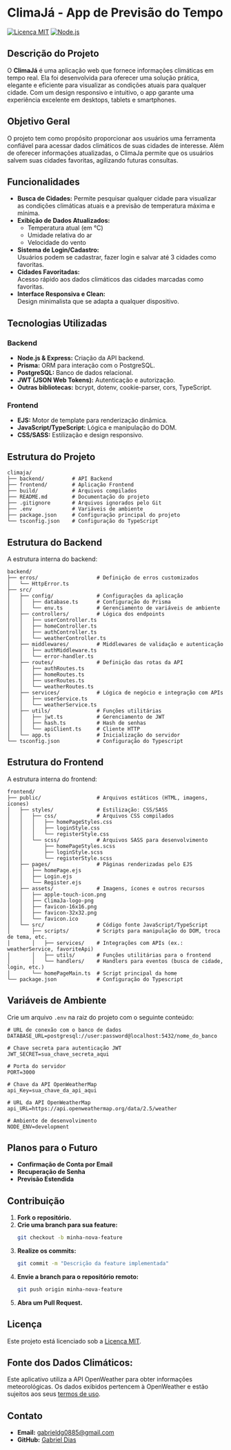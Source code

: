 # ClimaJá - App de Previsão do Tempo

[![Licença MIT](https://img.shields.io/badge/Licença-MIT-green)](LICENSE)
[![Node.js](https://img.shields.io/badge/Node.js-v14.x-blue)](https://nodejs.org/)

## Descrição do Projeto

O **ClimaJá** é uma aplicação web que fornece informações climáticas em tempo real. Ela foi desenvolvida para oferecer uma solução prática, elegante e eficiente para visualizar as condições atuais para qualquer cidade. Com um design responsivo e intuitivo, o app garante uma experiência excelente em desktops, tablets e smartphones.

## Objetivo Geral

O projeto tem como propósito proporcionar aos usuários uma ferramenta confiável para acessar dados climáticos de suas cidades de interesse. Além de oferecer informações atualizadas, o ClimaJa permite que os usuários salvem suas cidades favoritas, agilizando futuras consultas.

## Funcionalidades

- **Busca de Cidades:** Permite pesquisar qualquer cidade para visualizar as condições climáticas atuais e a previsão de temperatura máxima e mínima.
- **Exibição de Dados Atualizados:**  
  - Temperatura atual (em °C)  
  - Umidade relativa do ar  
  - Velocidade do vento
- **Sistema de Login/Cadastro:**  
  Usuários podem se cadastrar, fazer login e salvar até 3 cidades como favoritas.
- **Cidades Favoritadas:**  
  Acesso rápido aos dados climáticos das cidades marcadas como favoritas.
- **Interface Responsiva e Clean:**  
  Design minimalista que se adapta a qualquer dispositivo.

## Tecnologias Utilizadas

### Backend

- **Node.js & Express:** Criação da API backend.
- **Prisma:** ORM para interação com o PostgreSQL.
- **PostgreSQL:** Banco de dados relacional.
- **JWT (JSON Web Tokens):** Autenticação e autorização.
- **Outras bibliotecas:** bcrypt, dotenv, cookie-parser, cors, TypeScript.

### Frontend

- **EJS:** Motor de template para renderização dinâmica.
- **JavaScript/TypeScript:** Lógica e manipulação do DOM.
- **CSS/SASS:** Estilização e design responsivo.

## Estrutura do Projeto

```plaintext
climaja/
├── backend/         # API Backend
├── frontend/        # Aplicação Frontend
├── build/           # Arquivos compilados
├── README.md        # Documentação do projeto
├── .gitignore       # Arquivos ignorados pelo Git
├── .env             # Variáveis de ambiente
├── package.json     # Configuração principal do projeto
└── tsconfig.json    # Configuração do TypeScript
```

## Estrutura do Backend
A estrutura interna do backend:

```plaintext
backend/
├── erros/                   # Definição de erros customizados
│   └── HttpError.ts
├── src/
│   ├── config/              # Configurações da aplicação
│   │   ├── database.ts      # Configuração do Prisma
│   │   └── env.ts           # Gerenciamento de variáveis de ambiente
│   ├── controllers/         # Lógica dos endpoints
│   │   ├── userController.ts
│   │   ├── homeController.ts
│   │   ├── authController.ts
│   │   └── weatherController.ts
│   ├── middlewares/         # Middlewares de validação e autenticação
│   │   ├── authMiddleware.ts
│   │   └── error-handler.ts
│   ├── routes/              # Definição das rotas da API
│   │   ├── authRoutes.ts
│   │   ├── homeRoutes.ts
│   │   ├── userRoutes.ts
│   │   └── weatherRoutes.ts
│   ├── services/            # Lógica de negócio e integração com APIs
│   │   ├── userService.ts
│   │   └── weatherService.ts
│   ├── utils/               # Funções utilitárias
│   │   ├── jwt.ts           # Gerenciamento de JWT
│   │   ├── hash.ts          # Hash de senhas
│   │   └── apiClient.ts     # Cliente HTTP
│   └── app.ts               # Inicialização do servidor
└── tsconfig.json            # Configuração do Typescript
```

## Estrutura do Frontend
A estrutura interna do frontend:

```plaintext
frontend/
├── public/                  # Arquivos estáticos (HTML, imagens, ícones)
│   ├── styles/              # Estilização: CSS/SASS
│   │   ├── css/             # Arquivos CSS compilados
│   │   │   ├── homePageStyles.css
│   │   │   ├── loginStyle.css
│   │   │   └── registerStyle.css
│   │   └── scss/            # Arquivos SASS para desenvolvimento
│   │       ├── homePageStyles.scss
│   │       ├── loginStyle.scss
│   │       └── registerStyle.scss
│   ├── pages/               # Páginas renderizadas pelo EJS
│   │   ├── homePage.ejs
│   │   ├── Login.ejs
│   │   └── Register.ejs
│   ├── assets/              # Imagens, ícones e outros recursos
│   │   ├── apple-touch-icon.png
│   │   ├── ClimaJa-logo-png
│   │   ├── favicon-16x16.png
│   │   ├── favicon-32x32.png
│   │   └── favicon.ico
│   └── src/                 # Código fonte JavaScript/TypeScript
│       ├── scripts/         # Scripts para manipulação do DOM, troca de tema, etc.
│       │   ├── services/    # Integrações com APIs (ex.: weatherService, favoriteApi)
│       │   ├── utils/       # Funções utilitárias para o frontend
│       │   └── handlers/    # Handlers para eventos (busca de cidade, login, etc.)
│       └── homePageMain.ts  # Script principal da home
└── package.json             # Configuração do Typescript
```

## Variáveis de Ambiente

Crie um arquivo `.env` na raiz do projeto com o seguinte conteúdo:

```dotenv
# URL de conexão com o banco de dados
DATABASE_URL=postgresql://user:password@localhost:5432/nome_do_banco

# Chave secreta para autenticação JWT
JWT_SECRET=sua_chave_secreta_aqui

# Porta do servidor
PORT=3000

# Chave da API OpenWeatherMap
api_Key=sua_chave_da_api_aqui

# URL da API OpenWeatherMap
api_URL=https://api.openweathermap.org/data/2.5/weather

# Ambiente de desenvolvimento
NODE_ENV=development
```

## Planos para o Futuro

- **Confirmação de Conta por Email**
- **Recuperação de Senha**
- **Previsão Estendida**

## Contribuição

1. **Fork o repositório.**
2. **Crie uma branch para sua feature:**
   ```bash
   git checkout -b minha-nova-feature
   ```
3. **Realize os commits:**
   ```bash
   git commit -m "Descrição da feature implementada"
   ```
4. **Envie a branch para o repositório remoto:**
   ```bash
   git push origin minha-nova-feature
   ```
5. **Abra um Pull Request.**

## Licença

Este projeto está licenciado sob a [Licença MIT](LICENSE).

## Fonte dos Dados Climáticos:
Este aplicativo utiliza a API OpenWeather para obter informações meteorológicas. Os dados exibidos pertencem à OpenWeather e estão sujeitos aos seus [termos de uso](https://openweathermap.org/terms).

## Contato

- **Email:** gabrieldg0885@gmail.com  
- **GitHub:** [Gabriel Dias](https://github.com/Gab0885)